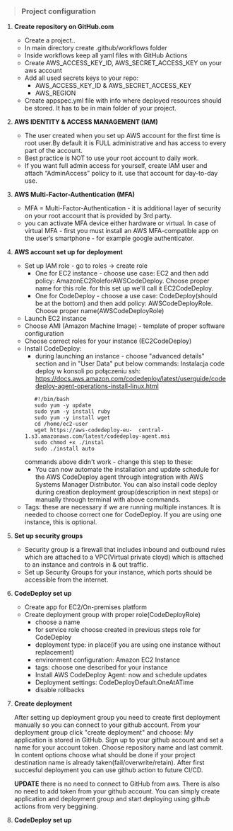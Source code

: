 > ### Project configuration


1. **Create repository on GitHub.com**
    *  Create a project..
    * In main directory create .github/workflows folder
    * Inside workflows keep all yaml files with GitHub Actions
    * Create AWS_ACCESS_KEY_ID, AWS_SECRET_ACCESS_KEY on your aws account
    * Add all used secrets keys to your repo:
	    * AWS_ACCESS_KEY_ID & AWS_SECRET_ACCESS_KEY
        * AWS_REGION
    * Create appspec.yml file with info where deployed resources should be stored. It has to be in main folder of your project.

2. **AWS IDENTITY & ACCESS MANAGEMENT (IAM)**
    * The user created when you set up AWS account for the first time is root user.By default it is FULL administrative and has access to every part of the account.
    * Best practice is NOT to use your root account to daily work.
    * If you want full admin access for yourself, create IAM user and attach “AdminAccess” policy to it. use that account for day-to-day use.

3. **AWS Multi-Factor-Authentication (MFA)**
    * MFA = Multi-Factor-Authentication - it is additional layer of security on your root account that is provided by 3rd party.
    * you can activate MFA device either hardware or virtual. In case of virtual MFA - first you must install an AWS MFA-compatible app on the user’s smartphone - for example google authenticator.

4. **AWS account set up for deployment**
    * Set up IAM role - go to roles -> create role
        * One for EC2 instance - choose use case: EC2 and then add policy: AmazonEC2RoleforAWSCodeDeploy. Choose proper name for this role.
        for this set up we'll call it EC2CodeDeploy.
        * One for CodeDeploy  - choose a use case: CodeDeploy(should be at the bottom) and then add policy: AWSCodeDeployRole.
        Choose proper name(AWSCodeDeployRole)
    * Launch EC2 instance
    * Choose AMI (Amazon Machine Image) - template of proper software configuration
    * Choose correct roles for your instance (EC2CodeDeploy)
    * Install CodeDeploy:
         * during launching an instance - choose "advanced details" section and in "User Data" put below commands: Instalacja code deploy w konsoli po połączeniu ssh:
https://docs.aws.amazon.com/codedeploy/latest/userguide/codedeploy-agent-operations-install-linux.html
         ```
            #!/bin/bash
            sudo yum -y update
            sudo yum -y install ruby
            sudo yum -y install wget
            cd /home/ec2-user
            wget https://aws-codedeploy-eu-  central-1.s3.amazonaws.com/latest/codedeploy-agent.msi
            sudo chmod +x ./instal
            sudo ./install auto
         ```
         commands above didn't work - change this step to these:
         * You can now automate the installation and update schedule for the AWS CodeDeploy agent through integration with AWS Systems Manager Distributor. You can also install code deploy during creation deployment group(description in next steps) or manually through terminal with above commands.
    * Tags: these are necessary if we are running multiple instances. It is needed to choose correct one for CodeDeploy. If you are using one instance, this is optional.

5. **Set up security groups**
    * Security group is a firewall that includes inbound and outbound rules which are attached to a VPC(Virtual private cloyd) which is attached to an instance and controls in & out traffic.
    * Set up Security Groups for your instance, which ports should be accessible from the internet.

6. **CodeDeploy set up**
    * Create app for EC2/On-premises platform
    * Create deployment group with proper role(CodeDeployRole)
        * choose a name
        * for service role choose created in previous steps role for CodeDeploy
        * deployment type: in place(if you are using one instance without replacement)
        * environment configuration: Amazon EC2 Instance
        * tags: choose one described for your instance
        * Install AWS CodeDeploy Agent: now and schedule updates
        * Deployment settings: CodeDeployDefault.OneAtATime
        * disable rollbacks
7. **Create deployment**

    After setting up deployment group you need to create first deployment manually so you can connect to your github account. From your deployment group click "create deployment" and choose: My application is stored in GitHub. Sign up to your github account and set a name for your account token. Choose repository name and last commit. In content options choose what should be done if your project destination name is already taken(fail/overwrite/retain). After first succesful deployment you can use github action to future CI/CD.

    **UPDATE**
    there is no need to connect to GitHub from aws. There is also no need to add token from your github account. You can simply create application and deployment group and start deploying using github actions from very beggining.
   
8. **CodeDeploy set up** 